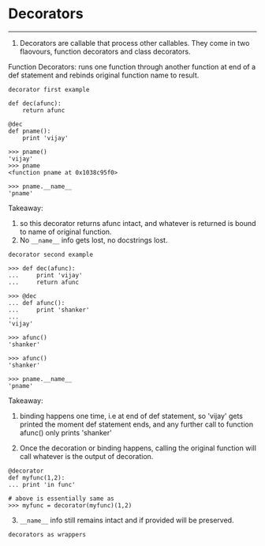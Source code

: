 # Decorators
________________

1. Decorators are callable that process other callables. They come in two flaovours, function decorators and class decorators.

Function Decorators:
runs one function through another function at end of a def statement and rebinds original function name to result.

`decorator first example`

```
def dec(afunc):
	return afunc

@dec
def pname():
	print 'vijay'

>>> pname()
'vijay'
>>> pname
<function pname at 0x1038c95f0>

>>> pname.__name__
'pname'
```
Takeaway:

1. so this decorator returns afunc intact, and whatever is returned is bound to name of original function.
2. No `__name__` info gets lost, no docstrings lost.

`decorator second example`

```
>>> def dec(afunc):
...		print 'vijay'
...		return afunc

>>> @dec
...	def afunc():
...		print 'shanker'
...
'vijay'

>>> afunc()
'shanker'

>>> afunc()
'shanker'

>>> pname.__name__
'pname'
```

Takeaway:
1. binding happens one time, i.e at end of def statement, so 'vijay' gets printed the moment def statement ends, 
and any further call to function afunc() only prints 'shanker'

2. Once the decoration or binding happens, calling the original function will call whatever is the output of decoration.
```
@decorator
def myfunc(1,2):
...	print 'in func'

# above is essentially same as
>>> myfunc = decorator(myfunc)(1,2)	
```

3. `__name__` info still remains intact and if provided will be preserved.

`decorators as wrappers`
















